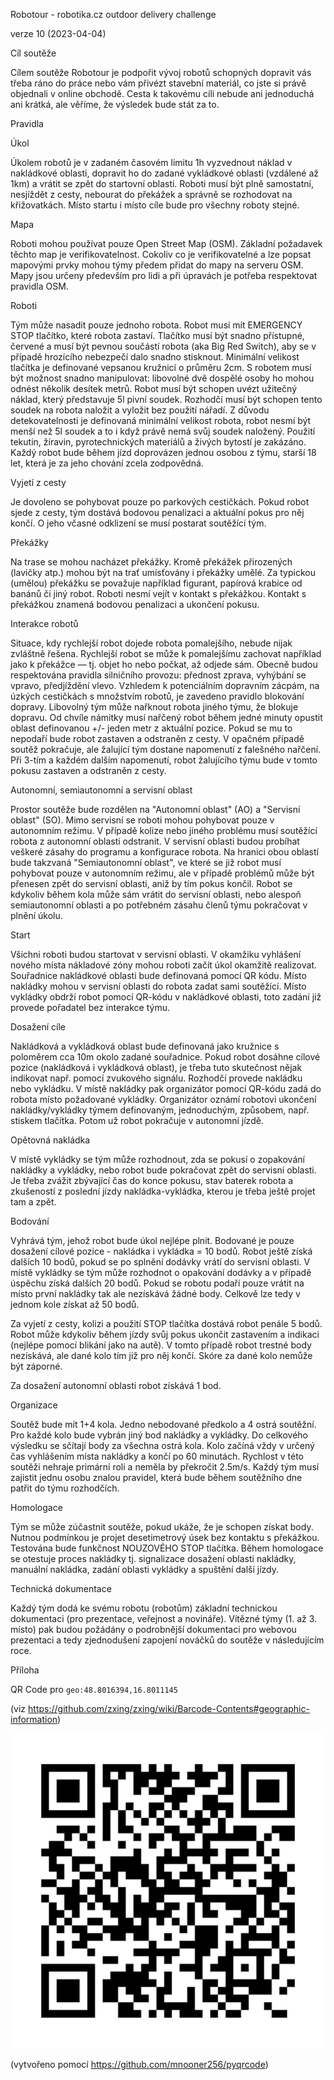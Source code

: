 Robotour - robotika.cz outdoor delivery challenge

verze 10 (2023-04-04)

Cíl soutěže

Cílem soutěže Robotour je podpořit vývoj robotů schopných dopravit vás třeba
ráno do práce nebo vám přivézt stavební materiál, co jste si právě objednali v
online obchodě. Cesta k takovému cíli nebude ani jednoduchá ani krátká, ale
věříme, že výsledek bude stát za to.

Pravidla

Úkol

Úkolem robotů je v zadaném časovém limitu 1h vyzvednout náklad v nakládkové
oblasti, dopravit ho do zadané vykládkové oblasti (vzdálené až 1km) a
vrátit se zpět do startovní oblasti. Roboti musí být plně samostatní, nesjíždět z
cesty, nebourat do překážek a správně se rozhodovat na křižovatkách.
Místo startu i místo cíle bude pro všechny roboty stejné.

Mapa

Roboti mohou používat pouze Open Street Map (OSM). Základní požadavek těchto map je
verifikovatelnost. Cokoliv co je verifikovatelné a lze popsat mapovými prvky
mohou týmy předem přidat do mapy na serveru OSM. Mapy jsou určeny především pro
lidi a při úpravách je potřeba respektovat pravidla OSM.

Roboti

Tým může nasadit pouze jednoho robota. Robot musí mít EMERGENCY STOP tlačítko,
které robota zastaví. Tlačítko musí být snadno přístupné, červené a musí být
pevnou součástí robota (aka Big Red Switch), aby se v případě hrozícího
nebezpečí dalo snadno stisknout.  Minimální velikost tlačítka je definované
vepsanou kružnicí o průměru 2cm. S robotem musí být možnost snadno manipulovat:
libovolné dvě dospělé osoby ho mohou odnést několik desítek metrů. Robot musí
být schopen uvézt užitečný náklad, který představuje 5l pivní soudek. Rozhodčí
musí být schopen tento soudek na robota naložit a vyložit bez použití nářadí.
Z důvodu detekovatelnosti je definovaná minimální velikost robota, robot nesmí
být menší než 5l soudek a to i když právě nemá svůj soudek naložený.
Použití tekutin, žíravin, pyrotechnických materiálů a živých bytostí je zakázáno.
Každý robot bude během jízd doprovázen jednou osobou z
týmu, starší 18 let, která je za jeho chování zcela zodpovědná.

Vyjetí z cesty

Je dovoleno se pohybovat pouze po parkových cestičkách. Pokud robot sjede z
cesty, tým dostává bodovou penalizaci a aktuální pokus pro něj končí.
O jeho včasné odklizení se musí postarat soutěžící tým.


Překážky

Na trase se mohou nacházet překážky. Kromě překážek
přirozených (lavičky atp.) mohou být na trať umísťovány i překážky umělé. Za
typickou (umělou) překážku se považuje například figurant, papírová krabice od
banánů či jiný robot. Roboti nesmí vejít v kontakt s překážkou. Kontakt s
překážkou znamená bodovou penalizaci a ukončení pokusu.


Interakce robotů

Situace, kdy rychlejší robot dojede robota pomalejšího, nebude nijak zvláštně
řešena. Rychlejší robot se může k pomalejšímu zachovat například jako k
překážce — tj. objet ho nebo počkat, až odjede sám. Obecně budou respektována
pravidla silničního provozu: přednost zprava, vyhýbání se vpravo, předjíždění
vlevo.
Vzhledem k potenciálním dopravním zácpám, na úzkých cestičkách s množstvím
robotů, je zavedeno pravidlo blokování dopravy. Libovolný tým může nařknout
robota jiného týmu, že blokuje dopravu. Od chvíle námitky musí nařčený robot
během jedné minuty opustit oblast definovanou +/- jeden metr z aktuální pozice.
Pokud se mu to nepodaří bude robot zastaven a odstraněn z cesty. V opačném
případě soutěž pokračuje, ale žalující tým dostane napomenutí z falešného
nařčení. Při 3-tím a každém dalším napomenutí, robot žalujícího týmu bude v tomto
pokusu zastaven a odstraněn z cesty.


Autonomní, semiautonomní a servisní oblast

Prostor soutěže bude rozdělen na "Autonomní oblast" (AO) a "Servisní oblast" (SO).
Mimo servisní se roboti mohou pohybovat pouze v autonomním režimu.
V případě kolize nebo jiného problému musí soutěžící robota z autonomní oblasti odstranit.
V servisní oblasti budou probíhat veškeré zásahy do programu a konfigurace robota.
Na hranici obou oblastí bude takzvaná "Semiautonomní oblast", ve které se již robot musí pohybovat pouze v autonomním
režimu, ale v případě problémů může být přenesen zpět do servisní oblasti, aniž by tím pokus končil.
Robot se kdykoliv během kola může sám vrátit do servisní oblasti, nebo alespoň semiautonomní oblasti
a po potřebném zásahu členů týmu pokračovat v plnění úkolu.


Start

Všichni roboti budou startovat v servisní oblasti. V okamžiku vyhlášení nového místa nákladové
zóny mohou roboti začít úkol okamžitě realizovat. Souřadnice nakládkové oblasti bude definovaná pomocí QR kódu.
Místo nakládky mohou v servisní oblasti do robota zadat sami soutěžící.
Místo vykládky obdrží robot pomocí QR-kódu v nakládkové oblasti, toto zadání již provede pořadatel bez interakce týmu.


Dosažení cíle

Nakládková a vykládková oblast bude definovaná jako kružnice s poloměrem cca 10m okolo zadané souřadnice.
Pokud robot dosáhne cílové pozice (nakládková i vykládková oblast),
je třeba tuto skutečnost nějak indikovat např.  pomocí zvukového signálu.
Rozhodčí provede nakládku nebo vykládku. V místě nakládky pak organizátor pomocí QR-kódu
zadá do robota místo požadované vykládky. Organizátor oznámí robotovi ukončení nakládky/vykládky
týmem definovaným, jednoduchým, způsobem, např. stiskem tlačítka. Potom už robot pokračuje v autonomní jízdě.


Opětovná nakládka

V místě vykládky se tým může rozhodnout, zda se pokusí o zopakování nakládky a vykládky, nebo robot
bude pokračovat zpět do servisní oblasti. Je třeba zvážit zbývající čas do konce pokusu, stav
baterek robota a zkušeností z poslední jízdy nakládka-vykládka, kterou je třeba ještě projet tam a zpět.


Bodování

Vyhrává tým, jehož robot bude úkol nejlépe plnit. Bodované je pouze dosažení
cílové pozice - nakládka i vykládka = 10 bodů. Robot ještě získá dalších 10 bodů, pokud se po
splnění dodávky vrátí do servisní oblasti. V místě vykládky se tým může rozhodnot o opakování dodávky
a v případě úspěchu získá dalších 20 bodů. Pokud se robotu podaří pouze vrátit na místo první nakládky
tak ale nezískává žádné body. Celkově lze tedy v jednom kole získat až 50 bodů.

Za vyjetí z cesty, kolizi a použití STOP tlačítka dostává robot penále
5 bodů. Robot může kdykoliv během jízdy svůj pokus ukončit zastavením a
indikaci (nejlépe pomocí blikání jako na autě). V tomto případě robot trestné body nezískává,
ale dané kolo tím již pro něj končí. Skóre za dané kolo nemůže být záporné.

Za dosažení autonomní oblasti robot získává 1 bod.


Organizace

Soutěž bude mít 1+4 kola. Jedno nebodované předkolo a 4 ostrá soutěžní.
Pro každé kolo bude vybrán jiný bod nakládky a vykládky. Do celkového výsledku se
sčítají body za všechna ostrá kola.
Kolo začíná vždy v určený čas vyhlášením místa nakládky a končí po 60 minutách.
Rychlost v této soutěži nehraje primární roli a neměla by překročit 2.5m/s.
Každý tým musí zajistit jednu osobu znalou pravidel, která bude během soutěžního dne patřit do
týmu rozhodčích.


Homologace

Tým se může zúčastnit soutěže, pokud ukáže, že je schopen získat body.
Nutnou podmínkou je projet desetimetrový úsek bez kontaktu s překážkou.
Testována bude funkčnost NOUZOVÉHO STOP tlačítka.
Během homologace se otestuje proces nakládky tj. signalizace dosažení oblasti nakládky,
manuální nakládka, zadání oblasti vykládky a spuštění další jízdy.


Technická dokumentace

Každý tým dodá ke svému robotu (robotům) základní technickou dokumentaci (pro
prezentace, veřejnost a novináře). Vítězné týmy (1. až 3. místo) pak budou
požádány o podrobnější dokumentaci pro webovou prezentaci a tedy zjednodušení
zapojení nováčků do soutěže v následujícím roce.


Příloha

QR Code pro `geo:48.8016394,16.8011145`

(viz https://github.com/zxing/zxing/wiki/Barcode-Contents#geographic-information)

![QR Code](qrcode.svg)

(vytvořeno pomocí https://github.com/mnooner256/pyqrcode)

